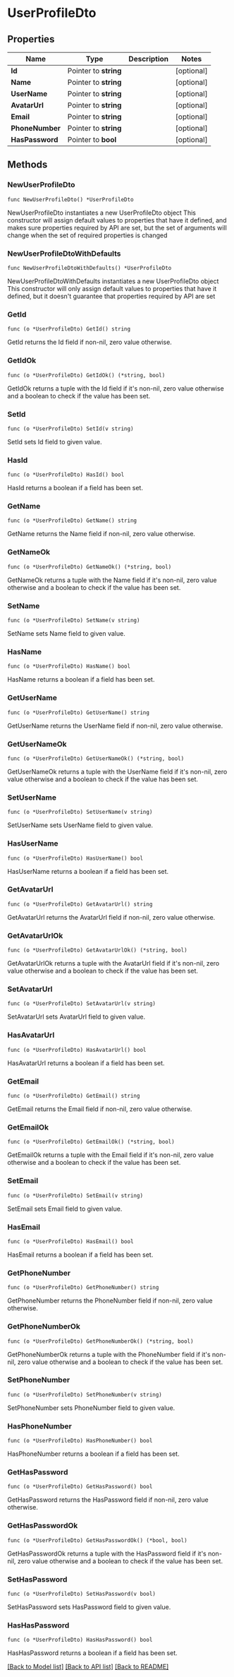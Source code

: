 # UserProfileDto

## Properties

Name | Type | Description | Notes
------------ | ------------- | ------------- | -------------
**Id** | Pointer to **string** |  | [optional] 
**Name** | Pointer to **string** |  | [optional] 
**UserName** | Pointer to **string** |  | [optional] 
**AvatarUrl** | Pointer to **string** |  | [optional] 
**Email** | Pointer to **string** |  | [optional] 
**PhoneNumber** | Pointer to **string** |  | [optional] 
**HasPassword** | Pointer to **bool** |  | [optional] 

## Methods

### NewUserProfileDto

`func NewUserProfileDto() *UserProfileDto`

NewUserProfileDto instantiates a new UserProfileDto object
This constructor will assign default values to properties that have it defined,
and makes sure properties required by API are set, but the set of arguments
will change when the set of required properties is changed

### NewUserProfileDtoWithDefaults

`func NewUserProfileDtoWithDefaults() *UserProfileDto`

NewUserProfileDtoWithDefaults instantiates a new UserProfileDto object
This constructor will only assign default values to properties that have it defined,
but it doesn't guarantee that properties required by API are set

### GetId

`func (o *UserProfileDto) GetId() string`

GetId returns the Id field if non-nil, zero value otherwise.

### GetIdOk

`func (o *UserProfileDto) GetIdOk() (*string, bool)`

GetIdOk returns a tuple with the Id field if it's non-nil, zero value otherwise
and a boolean to check if the value has been set.

### SetId

`func (o *UserProfileDto) SetId(v string)`

SetId sets Id field to given value.

### HasId

`func (o *UserProfileDto) HasId() bool`

HasId returns a boolean if a field has been set.

### GetName

`func (o *UserProfileDto) GetName() string`

GetName returns the Name field if non-nil, zero value otherwise.

### GetNameOk

`func (o *UserProfileDto) GetNameOk() (*string, bool)`

GetNameOk returns a tuple with the Name field if it's non-nil, zero value otherwise
and a boolean to check if the value has been set.

### SetName

`func (o *UserProfileDto) SetName(v string)`

SetName sets Name field to given value.

### HasName

`func (o *UserProfileDto) HasName() bool`

HasName returns a boolean if a field has been set.

### GetUserName

`func (o *UserProfileDto) GetUserName() string`

GetUserName returns the UserName field if non-nil, zero value otherwise.

### GetUserNameOk

`func (o *UserProfileDto) GetUserNameOk() (*string, bool)`

GetUserNameOk returns a tuple with the UserName field if it's non-nil, zero value otherwise
and a boolean to check if the value has been set.

### SetUserName

`func (o *UserProfileDto) SetUserName(v string)`

SetUserName sets UserName field to given value.

### HasUserName

`func (o *UserProfileDto) HasUserName() bool`

HasUserName returns a boolean if a field has been set.

### GetAvatarUrl

`func (o *UserProfileDto) GetAvatarUrl() string`

GetAvatarUrl returns the AvatarUrl field if non-nil, zero value otherwise.

### GetAvatarUrlOk

`func (o *UserProfileDto) GetAvatarUrlOk() (*string, bool)`

GetAvatarUrlOk returns a tuple with the AvatarUrl field if it's non-nil, zero value otherwise
and a boolean to check if the value has been set.

### SetAvatarUrl

`func (o *UserProfileDto) SetAvatarUrl(v string)`

SetAvatarUrl sets AvatarUrl field to given value.

### HasAvatarUrl

`func (o *UserProfileDto) HasAvatarUrl() bool`

HasAvatarUrl returns a boolean if a field has been set.

### GetEmail

`func (o *UserProfileDto) GetEmail() string`

GetEmail returns the Email field if non-nil, zero value otherwise.

### GetEmailOk

`func (o *UserProfileDto) GetEmailOk() (*string, bool)`

GetEmailOk returns a tuple with the Email field if it's non-nil, zero value otherwise
and a boolean to check if the value has been set.

### SetEmail

`func (o *UserProfileDto) SetEmail(v string)`

SetEmail sets Email field to given value.

### HasEmail

`func (o *UserProfileDto) HasEmail() bool`

HasEmail returns a boolean if a field has been set.

### GetPhoneNumber

`func (o *UserProfileDto) GetPhoneNumber() string`

GetPhoneNumber returns the PhoneNumber field if non-nil, zero value otherwise.

### GetPhoneNumberOk

`func (o *UserProfileDto) GetPhoneNumberOk() (*string, bool)`

GetPhoneNumberOk returns a tuple with the PhoneNumber field if it's non-nil, zero value otherwise
and a boolean to check if the value has been set.

### SetPhoneNumber

`func (o *UserProfileDto) SetPhoneNumber(v string)`

SetPhoneNumber sets PhoneNumber field to given value.

### HasPhoneNumber

`func (o *UserProfileDto) HasPhoneNumber() bool`

HasPhoneNumber returns a boolean if a field has been set.

### GetHasPassword

`func (o *UserProfileDto) GetHasPassword() bool`

GetHasPassword returns the HasPassword field if non-nil, zero value otherwise.

### GetHasPasswordOk

`func (o *UserProfileDto) GetHasPasswordOk() (*bool, bool)`

GetHasPasswordOk returns a tuple with the HasPassword field if it's non-nil, zero value otherwise
and a boolean to check if the value has been set.

### SetHasPassword

`func (o *UserProfileDto) SetHasPassword(v bool)`

SetHasPassword sets HasPassword field to given value.

### HasHasPassword

`func (o *UserProfileDto) HasHasPassword() bool`

HasHasPassword returns a boolean if a field has been set.


[[Back to Model list]](../README.md#documentation-for-models) [[Back to API list]](../README.md#documentation-for-api-endpoints) [[Back to README]](../README.md)


